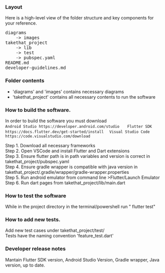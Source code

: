 ### Layout

Here is a high-level view of the folder structure and key components for your reference.
<pre>
diagrams  
    -> images    
takethat_project  
    -> lib  
    -> test  
    -> pubspec.yaml  
README.md  
developer-guidelines.md
</pre>

### Folder contents
- 'diagrams' and 'images' contains necessary diagrams
- 'takethat_project' contains all necessary contents to run the software
  
### How to build the software.
In order to build the software you must download   
```Android Studio https://developer.android.com/studio   ``` 
```Flutter SDK https://docs.flutter.dev/get-started/install  ```
```Visual Studio Code https://code.visualstudio.com/download  ```

Step 1. Download all necessary frameworks  
Step 2. Open VSCode and install Flutter and Dart extensions  
Step 3. Ensure flutter path is in path variables and version is correct in takethat_project/pubspec.yaml  
Step 4. Ensure gradle wrapper is compatible with java version in takethat_project/.gradle/wrapper/gradle-wrapper.properties  
Step 5. Run android emulator from command line >Flutter/Launch Emulator  
Step 6. Run dart pages from takethat_project/lib/main.dart  

### How to test the software
While in the project directory in the terminal/powershell run " flutter test"

### How to add new tests.
Add new test cases under takethat_project/test/  
Tests have the naming convention 'feature_test.dart'

### Developer release notes
Mantain Flutter SDK version, Android Studio Version, Gradle wrapper, Java version, up to date.
